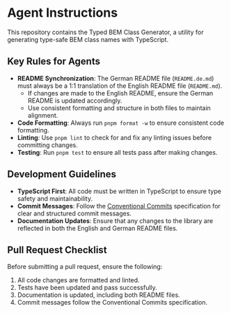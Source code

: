 # Agent Instructions

This repository contains the Typed BEM Class Generator, a utility for generating type-safe BEM class names with TypeScript.

## Key Rules for Agents

- **README Synchronization**: The German README file (`README.de.md`) must always be a 1:1 translation of the English README file (`README.md`).
  - If changes are made to the English README, ensure the German README is updated accordingly.
  - Use consistent formatting and structure in both files to maintain alignment.
- **Code Formatting**: Always run `pnpm format -w` to ensure consistent code formatting.
- **Linting**: Use `pnpm lint` to check for and fix any linting issues before committing changes.
- **Testing**: Run `pnpm test` to ensure all tests pass after making changes.

## Development Guidelines

- **TypeScript First**: All code must be written in TypeScript to ensure type safety and maintainability.
- **Commit Messages**: Follow the [Conventional Commits](https://www.conventionalcommits.org) specification for clear and structured commit messages.
- **Documentation Updates**: Ensure that any changes to the library are reflected in both the English and German README files.

## Pull Request Checklist

Before submitting a pull request, ensure the following:

1. All code changes are formatted and linted.
2. Tests have been updated and pass successfully.
3. Documentation is updated, including both README files.
4. Commit messages follow the Conventional Commits specification.
